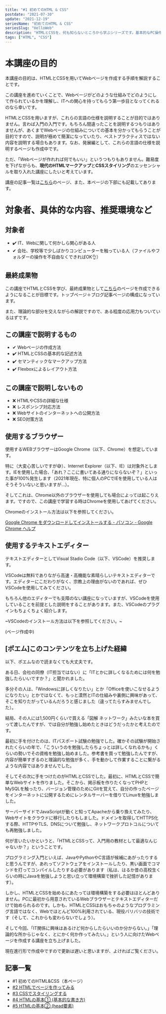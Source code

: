 ```yaml
---
title: "#1 初めてのHTML & CSS"
postdate: "2021-07-30"
update: "2021-12-19"
seriesName: "初めてのHTML & CSS"
seriesSlug: "HelloWeb"
description: "HTMLとCSSを、何も知らないところから学ぶシリーズです。基本的なPC操作が可能であれば始められます。"
tags: ["HTML", "CSS"]
---
```


# 本講座の目的

本講座の目的は、HTMLとCSSを用いてWebページを作成する手順を解説することです。

この講座を進めていくことで、Webページがどのような仕組みでどのようにして作られているかを理解し、ITへの関心を持ってもらう第一歩目となってくれるのなら幸いです。

HTMLとCSSを用いますが、これらの言語の仕様を説明することが目的ではありません。言わば入門の入門です。もちろん間違ったことを説明するつもりはありませんが、あくまでWebページの仕組みについての基本を分かってもらうことが目的ですので、説明が極めて簡潔になっていたり、ベストプラクティスではない内容を説明する場合もあります。なお、発展編として、これらの言語の仕様を説明するページも作成中です。

ただ、「Webページが作れれば何でもいい」というつもりもありません。難易度を下げながらも、**現代のHTMLマークアップ**と**CSSスタイリング**のエッセンシャルを取り入れた講座にしたいと考えています。

講座の記事一覧は[こちら](https://blog.toriwatari.work/series/HelloWeb/page/1/)のページ、また、本ページの下部にも記載してあります。

# 対象者、具体的な内容、推奨環境など

## 対象者

 - ✔️ IT、Webに関して何かしら関心がある人
 - ✔ ️会社、学校等で少しばかりコンピューターを触っている人（ファイルやフォルダーの操作を不自由なくできればOK👌）

## 最終成果物

この講座でHTMLとCSSを学び、最終成果物として[こちら](/sample-page/)のページを作成できるようになることが目標です。トップページ＋ブログ記事ページの構成になっています。

また、理論的な部分を交えながらの解説ですので、ある程度の応用力もついているはずです。

## この講座で説明するもの

 - ✔ Webページの作成方法
 - ✔️ HTMLとCSSの基本的な記述方法
 - ✔️ セマンティックなマークアップ方法
 - ✔️ Flexboxによるレイアウト方法

## この講座で説明しないもの

 - ❌️ HTMLやCSSの詳細な仕様
 - ❌️ レスポンシブ対応方法
 - ❌️ Webサイトのインターネットへの公開方法
 - ❌️ SEO対策方法

## 使用するブラウザー

使用するWEBブラウザーはGoogle Chrome（以下、Chrome）を想定しています。

特に（大変心苦しいですが😅）、Internet Explorer（以下、IE）は対象外とします。IEを使用した場合、「あれ？ここに書いてある通りにならないぞ？」といった事が100%発生します（2021年現在、特に個人のPCでIEを使用している人はそうそういないと思いますが…）。

そしてこれは、Chrome以外のブラウザーを使用しても場合によっては起こりえます。ですので、この講座で学習する時はChromeを使用してあげてください。

Chromeのインストール方法は以下を参照してください。

[Google Chrome をダウンロードしてインストールする - パソコン - Google Chrome ヘルプ](https://support.google.com/chrome/answer/95346?co=GENIE.Platform%3DDesktop&hl=ja)

## 使用するテキストエディター

テキストエディターとしてVisual Stadio Code（以下、VSCode）を推奨します。

VSCodeは無料でありながら高速・高機能な素晴らしいテキストエディターです。エディターにこだわりがなく、宗教上の理由がないのであれば、ぜひVSCodeを使用してみてください。

もちろん他のエディターでも支障のない講座になっていますが、VSCodeを使用していることを前提とした説明をすることがあります。また、VSCodeのプラグインもちょくちょく紹介します。

~VSCodeのインストール方法は以下を参照してください。~

(ページ作成中)

## [ポエム]このコンテンツを立ち上げた経緯

<aside>

以下、ポエムなので読まなくても大丈夫です。

</aside>

ある日、会社の同僚（IT担当ではない）に「ITとかに詳しくなるためには何を勉強したらいいですか？」と聞かれました。

多分その人は、「Windowsに詳しくなりたい」とか「Officeを使いこなせるようになりたい」とかではなくて、もっと漠然とITの仕組みや裏側に興味があって、そこを知りたがっているんだろうと感じました（違ってたらすみませんでした）。

結局、その人には1,500円くらいで買える「図解 ネットワーク」みたいな本を買って渡したんですが、では自分が勉強し始めたときはどうだったかと考えたのです。

最初に手を付けたのは、ITパスポート試験の勉強でした。確かその試験が開始されたくらいの年で、「こういうのを勉強したらちょっとは詳しくなれるかも」くらいの勢いでその資格を勉強し始めました。参考書を買って勉強したんですが、内容が簡単すぎるのと理論的な勉強が多く、手を動かして作業することに繋がるような内容ではありませんでした。

そしてその次に手をつけたのがHTMLとCSSでした。最初に、HTMLとCSSで簡単なWebサイトを作りました。そこから、掲示板を作りたくなってPHPとMySQLを触ったり、バージョン管理のためにGitを覚えて、自分の作ったページをインターネットに公開するためにレンタルサーバーを借りてLinuxを勉強しました。

サーバーサイドでJavaScriptが動くと知ってApacheから乗り換えてみたり、Webサイトをクラウドに移行したりもしました。ドメインを取得してHTTPS化する際、HTTPやTLS、DNSについて勉強し、ネットワークプロトコルについても再勉強しました。

何が言いたいかというと、「HTMLとCSSって、入門用の教材として最適なんじゃないか？」ということです。

プログラミング入門といえば、JavaやPythonやC言語が候補にあがったりすると思うんですが、あれってソフトウェアをインストールしたり、黒い画面でコマンドを打ってコンパイルしたりする必要があります（私は、はるか昔の高校生くらいの時にJavaを勉強しようと思い立って環境構築で挫折した記憶があります）。

しかし、HTMLとCSSを始めるにあたっては環境構築をする必要はほとんどありません。PCに最初から用意されているWebブラウザーとテキストエディターだけで始められるのです。しかも、HTMLとCSSはおもちゃのようなプログラミング言語ではなく、Webでほとんど100%利用されている、現役バリバリの技術です（そして、これからも変わらないでしょう）。

そして今回、「IT関係に興味はあるけど何からしたらいいのか分からない。」「理論的な所からじゃなく、とにかく何か作ってみたい。」という人に向けたWebページを作成する講座を立ち上げました。

現在進行形で作成中ですので更新は遅いと思いますが、よければご覧ください。

## 記事一覧

- \#1 初めてのHTML&CSS（本ページ）
- [#2 HTMLでページを作ってみる](/HelloWeb/02)
- [#3 CSSでスタイリングする](/HelloWeb/03)
- [#4 HTMLの基本① (基本的な書き方)](/HelloWeb/04/)
- [#5 HTMLの基本② (head要素)](/HelloWeb/05/)
<!--
- [#5 HTMLの基本②（h要素とp要素）](/HelloWeb/05/)
-->
